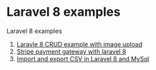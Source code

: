# Laravel 8 examples
Laravel 8 examples

1. [Laravle 8 CRUD example with image upload](crud-with-image)
2. [Stripe payment gateway with laravel 8](stripe-payment-gateway)
3. [Import and export CSV in Laravel 8 and MySql](import-export-csv)